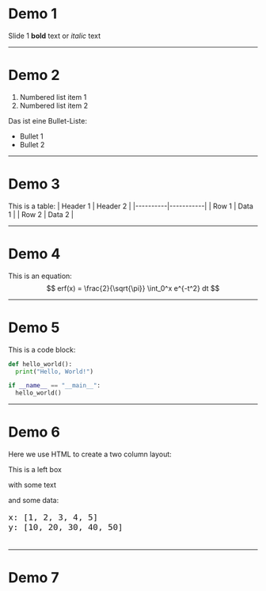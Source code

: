 # Demo 1
Slide 1 **bold** text or *italic* text

---
# Demo 2
1. Numbered list item 1
2. Numbered list item 2

Das ist eine Bullet-Liste:
- Bullet 1
- Bullet 2

---
# Demo 3
This is a table:
| Header 1 | Header 2  |
|----------|-----------|
| Row 1    | Data 1    |
| Row 2    | Data 2    |

---
# Demo 4
This is an equation:
$$
erf(x) = \frac{2}{\sqrt{\pi}} \int_0^x e^{-t^2} dt
$$

---
# Demo 5
This is a code block:
```python
def hello_world():
  print("Hello, World!")

if __name__ == "__main__":
  hello_world()
```

---
# Demo 6
Here we use HTML to create a two column layout:
<div>
  <div class="leftBox">
    <p class="mainBullet">This is a left box</p>
    <p class="subBullet">with some text</p>
    </div>	
  <div class="spacer"></div>
  <div class="rightBox">
    and some data:
    <pre style="font-size: large;">
<code>x: [1, 2, 3, 4, 5]
y: [10, 20, 30, 40, 50]</code>
		</pre>
	</div>
</div>

---
<div id="pixel-chart-slide">
  <h1> Demo 7</h1>
  <div id="pixel-chart"></div>

  <script>
    // Hinweis: Diese Funktion(en) müssen schon vorher global verfügbar sein:
    //   createFigure(), addAxes(), addLine()
    // und d3.js natürlich geladen.

    // Wir lassen den Plot erst "live" zeichnen, wenn die Folie wirklich aktiv wird:
    let myFig = null;
    let axesAlready = false;

    Reveal.on('slidechanged', event => {
      if (event.currentSlide.id === 'pixel-chart-slide') {
        if (!myFig) {
          myFig = createFigure("pixel-chart", 800, 400, { top:50, right:50, bottom:50, left:50 });
        }
        if (!axesAlready) {
          const sampleData1 = [
            { x: 0, y:  5 },
            { x: 1, y: 10 },
            { x: 2, y:  8 },
            { x: 3, y: 15 },
            { x: 4, y: 12 },
            { x: 5, y: 20 }
          ];
          const sampleData2 = [
            { x: 0, y: 15 },
            { x: 1, y: 12 },
            { x: 2, y: 18 },
            { x: 3, y: 10 },
            { x: 4, y: 17 },
            { x: 5, y: 22 }
          ];

          const allX = sampleData1.map(d => d.x).concat(sampleData2.map(d => d.x));
          const allY = sampleData1.map(d => d.y).concat(sampleData2.map(d => d.y));
          addAxes(myFig, d3.extent(allX), [0, d3.max(allY)], 5, 5);

          addLine(myFig, sampleData1, {
            curve: d3.curveNatural,
            lineColor: "#A0A",
            lineWidth: 3,
            pointSize: 6,
            pointColor: "#F0F"
          });
          addLine(myFig, sampleData2, {
            curve: d3.curveNatural,
            lineColor: "#0A0",
            lineWidth: 3,
            pointSize: 6,
            pointColor: "#0F0"
          });

          axesAlready = true;
        }
      }
    });
  </script>
</div>